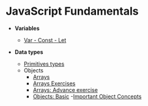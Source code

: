 
# JavaScript Fundamentals 

-  **Variables**
	- [Var - Const - Let](var-const-let.md)

-  **Data types**
	- [Primitives types](Primitives-types.md)
	- Objects
		- [Arrays](Arrays.md)
		 - [Arrays Exercises](Exercise-arrays.md)
		 - [Arrays: Advance exercise](./Exercise-arrays-junior-to-mid.md)
		- [Objects: Basic](Objects.md)
			-[Important Object Concepts](Objects-concetps.md)




